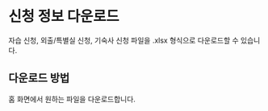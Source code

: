# 신청 정보 다운로드

자습 신청, 외출/특별실 신청, 기숙사 신청 파일을 .xlsx 형식으로 다운로드할 수 있습니다.

## 다운로드 방법
홈 화면에서 원하는 파일을 다운로드합니다.